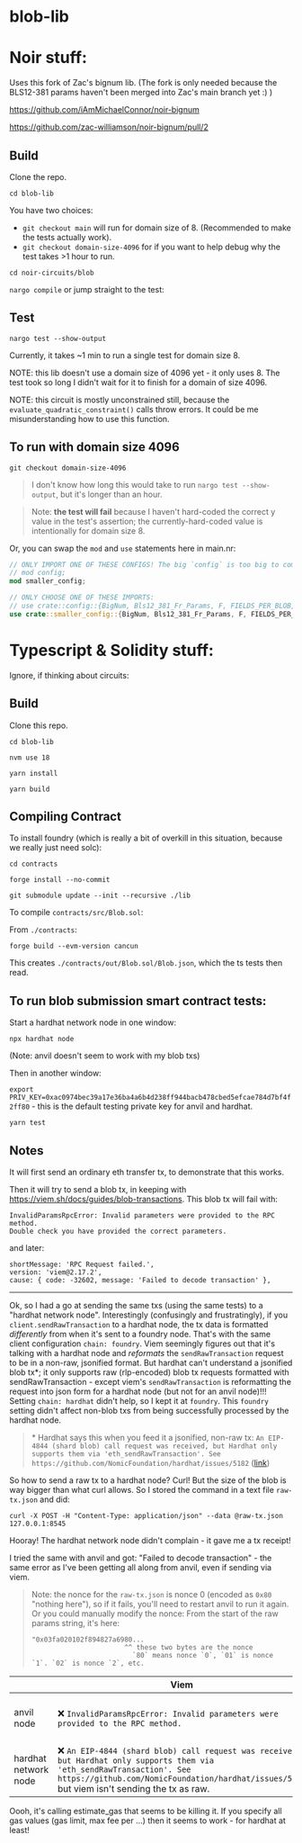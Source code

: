 # blob-lib

# Noir stuff:

Uses this fork of Zac's bignum lib. (The fork is only needed because the BLS12-381 params haven't been merged into Zac's main branch yet :) )

https://github.com/iAmMichaelConnor/noir-bignum

https://github.com/zac-williamson/noir-bignum/pull/2

## Build

Clone the repo.

`cd blob-lib`

You have two choices:

- `git checkout main` will run for domain size of 8. (Recommended to make the tests actually work).
- `git checkout domain-size-4096` for if you want to help debug why the test takes >1 hour to run.

`cd noir-circuits/blob`

`nargo compile` or jump straight to the test:

## Test

`nargo test --show-output`

Currently, it takes ~1 min to run a single test for domain size 8.

NOTE: this lib doesn't use a domain size of 4096 yet - it only uses 8. The test took so long I didn't wait for it to finish for a domain of size 4096.

NOTE: this circuit is mostly unconstrained still, because the `evaluate_quadratic_constraint()` calls throw errors. It could be me misunderstanding how to use this function.

## To run with domain size 4096

`git checkout domain-size-4096`

> I don't know how long this would take to run `nargo test --show-output`, but it's longer than an hour.

> Note: **the test will fail** because I haven't hard-coded the correct y value in the test's assertion; the currently-hard-coded value is intentionally for domain size 8.

Or, you can swap the `mod` and `use` statements here in main.nr:

```rust
// ONLY IMPORT ONE OF THESE CONFIGS! The big `config` is too big to compile yet (I waited an hour and gave up).
// mod config;
mod smaller_config;

// ONLY CHOOSE ONE OF THESE IMPORTS:
// use crate::config::{BigNum, Bls12_381_Fr_Params, F, FIELDS_PER_BLOB, LOG_FIELDS_PER_BLOB, D, D_INV, ROOTS};
use crate::smaller_config::{BigNum, Bls12_381_Fr_Params, F, FIELDS_PER_BLOB, LOG_FIELDS_PER_BLOB, D, D_INV, ROOTS};
```

# Typescript & Solidity stuff:

Ignore, if thinking about circuits:

## Build

Clone this repo.

`cd blob-lib`

`nvm use 18`

`yarn install`

`yarn build`

## Compiling Contract

To install foundry (which is really a bit of overkill in this situation, because we really just need solc):

`cd contracts`

`forge install --no-commit`

`git submodule update --init --recursive ./lib`

To compile `contracts/src/Blob.sol`:

From `./contracts`:

`forge build --evm-version cancun`

This creates `./contracts/out/Blob.sol/Blob.json`, which the ts tests then read.

## To run blob submission smart contract tests:

Start a hardhat network node in one window:

`npx hardhat node`

(Note: anvil doesn't seem to work with my blob txs)

Then in another window:

`export PRIV_KEY=0xac0974bec39a17e36ba4a6b4d238ff944bacb478cbed5efcae784d7bf4f2ff80` - this is the default testing private key for anvil and hardhat.

`yarn test`

## Notes

It will first send an ordinary eth transfer tx, to demonstrate that this works.

Then it will try to send a blob tx, in keeping with https://viem.sh/docs/guides/blob-transactions. This blob tx will fail with:

```
InvalidParamsRpcError: Invalid parameters were provided to the RPC method.
Double check you have provided the correct parameters.
```

and later:

```
shortMessage: 'RPC Request failed.',
version: 'viem@2.17.2',
cause: { code: -32602, message: 'Failed to decode transaction' },
```

---

Ok, so I had a go at sending the same txs (using the same tests) to a "hardhat network node".
Interestingly (confusingly and frustratingly), if you `client.sendRawTransaction` to a hardhat node, the tx data is formatted _differently_ from when it's sent to a foundry node. That's with the same client configuration `chain: foundry`. Viem seemingly figures out that it's talking with a hardhat node and _reformats_ the `sendRawTransaction` request to be in a non-raw, jsonified format. But hardhat can't understand a jsonified blob tx\*; it only supports raw (rlp-encoded) blob tx requests formatted with sendRawTransaction - except viem's `sendRawTransaction` is reformatting the request into json form for a hardhat node (but not for an anvil node)!!! Setting `chain: hardhat` didn't help, so I kept it at `foundry`. This `foundry` setting didn't affect non-blob txs from being successfully processed by the hardhat node.

> \* Hardhat says this when you feed it a jsonified, non-raw tx:
> `An EIP-4844 (shard blob) call request was received, but Hardhat only supports them via 'eth_sendRawTransaction'. See https://github.com/NomicFoundation/hardhat/issues/5182` ([link](https://github.com/NomicFoundation/hardhat/issues/5182))

So how to send a raw tx to a hardhat node? Curl! But the size of the blob is way bigger than what curl allows. So I stored the command in a text file `raw-tx.json` and did:

`curl -X POST -H "Content-Type: application/json" --data @raw-tx.json 127.0.0.1:8545`

Hooray! The hardhat network node didn't complain - it gave me a tx receipt!

I tried the same with anvil and got: "Failed to decode transaction" - the same error as I've been getting all along from anvil, even if sending via viem.

> Note: the nonce for the `raw-tx.json` is nonce 0 (encoded as `0x80` "nothing here"), so if it fails, you'll need to restart anvil to run it again. Or you could manually modify the nonce:
> From the start of the raw params string, it's here:
>
> ```
> "0x03fa020102f894827a6980...
>                        ^^ these two bytes are the nonce
>                          `80` means nonce `0`, `01` is nonce `1`. `02` is nonce `2`, etc.
> ```

<!-- prettier-ignore -->
|   | Viem | Curl |
|---|---|---|
| anvil node  | ❌ `InvalidParamsRpcError: Invalid parameters were provided to the RPC method.`  | ❌ `InvalidParamsRpcError: Invalid parameters were provided to the RPC method.`  |
| hardhat network node | ❌ `An EIP-4844 (shard blob) call request was received, but Hardhat only supports them via 'eth_sendRawTransaction'. See https://github.com/NomicFoundation/hardhat/issues/5182` but viem isn't sending the tx as raw. | ✅ |

Oooh, it's calling estimate_gas that seems to be killing it. If you specify all gas values (gas limit, max fee per ...) then it seems to work - for hardhat at least!
